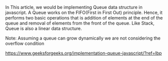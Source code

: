 In This article, we would be implementing Queue data structure in javascript. A Queue works on the FIFO(First in First Out) principle. Hence, it performs two basic operations that is addition of elements at the end of the queue and removal of elements from the front of the queue. Like Stack, Queue is also a linear data structure.

Note: Assuming a queue can grow dynamically we are not considering the overflow condition

https://www.geeksforgeeks.org/implementation-queue-javascript/?ref=lbp